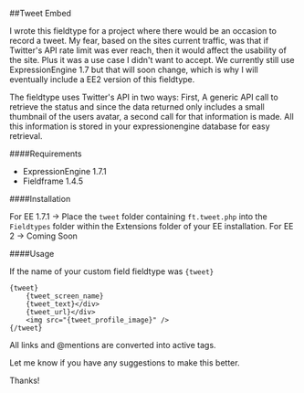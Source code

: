 ##Tweet Embed

I wrote this fieldtype for a project where there would be an occasion to record a tweet.  My fear, based on the sites current traffic, was that if Twitter's API rate limit was ever reach, then it would affect the usability of the site.  Plus it was a use case I didn't want to accept.  We currently still use ExpressionEngine 1.7 but that will soon change, which is why I will eventually include a EE2 version of this fieldtype.  

The fieldtype uses Twitter's API in two ways: First, A generic API call to retrieve the status and since the data returned only includes a small thumbnail of the users avatar, a second call for that information is made.  All this information is stored in your expressionengine database for easy retrieval. 

####Requirements

- ExpressionEngine 1.7.1
- Fieldframe 1.4.5

####Installation

For EE 1.7.1 -> Place the `tweet` folder containing `ft.tweet.php` into the `Fieldtypes` folder within the Extensions folder of your EE installation.
For EE 2 -> Coming Soon

####Usage

If the name of your custom field fieldtype was `{tweet}`

	{tweet}
		{tweet_screen_name}
		{tweet_text}</div>
		{tweet_url}</div>
		<img src="{tweet_profile_image}" />
	{/tweet}
	
All links and @mentions are converted into active tags.


Let me know if you have any suggestions to make this better. 

Thanks!
